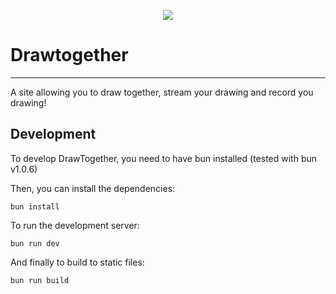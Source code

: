 <p align="center"><img src="https://i.imgur.com/jQk2c2V.png"></p>

# Drawtogether

---

A site allowing you to draw together, stream your drawing and record you drawing!

## Development

To develop DrawTogether, you need to have bun installed (tested with bun v1.0.6)

Then, you can install the dependencies:

```
bun install
```

To run the development server:

```
bun run dev
```

And finally to build to static files:

```
bun run build
```

